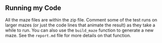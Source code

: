 ## Running my Code
All the maze files are within the zip file. Comment some of the test runs on larger mazes (or just the code lines
that animate the result) as they take a while to run. You can also use the `build_maze` function to generate a new
maze. See the `report.md` file for more details on that function. 
